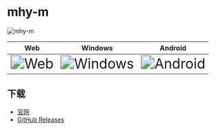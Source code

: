 # mhy-m

![mhy-m](https://cdn.jsdelivr.net/gh/llds66/imageBed@main/githubImage/20250422/05.png)

|                             Web                              |                           Windows                            |                           Android                            |
| :----------------------------------------------------------: | :----------------------------------------------------------: | :----------------------------------------------------------: |
| <img src="https://cdn.jsdelivr.net/gh/llds66/imageBed@main/githubImage/20250422/01.png" alt="Web" style="zoom:200%;" /> | <img src="https://cdn.jsdelivr.net/gh/llds66/imageBed@main/githubImage/20250422/02.png" alt="Windows" style="zoom:200%;" /> | <img src="https://cdn.jsdelivr.net/gh/llds66/imageBed@main/githubImage/20250422/03.png" alt="Android" style="zoom:200%;" /> |

## 下载

+ [官网](https://mhymd.csx.pw)
+ [GitHub Releases](https://mhymd.csx.pw)
